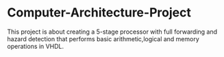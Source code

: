 # Computer-Architecture-Project
This project is about creating a 5-stage processor with full forwarding and hazard detection that performs basic arithmetic,logical and memory operations in VHDL.

